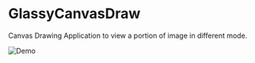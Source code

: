 # GlassyCanvasDraw

Canvas Drawing Application to view a portion of image in different mode.

![Demo](GlassyCanvasDraw/glassyView.gif)
